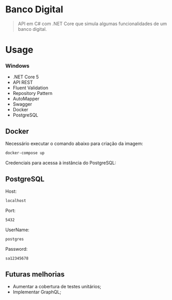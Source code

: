 # Banco Digital

> API em C# com .NET Core que simula algumas funcionalidades de um banco digital.

# Usage
### Windows
* .NET Core 5
* API REST
* Fluent Validation
* Repository Pattern 
* AutoMapper
* Swagger
* Docker
* PostgreSQL

## Docker

Necessário executar o comando abaixo para criação da imagem:
```sh
docker-compose up
```
Credenciais para acessa à instância do PostgreSQL:

## PostgreSQL
Host:
```sh
localhost
```
Port:
```sh
5432
```
UserName:
```sh
postgres
```
Password:
```sh
sa12345678
```

## Futuras melhorias

* Aumentar a cobertura de testes unitários;
* Implementar GraphQL;
